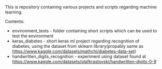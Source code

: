 This is repository containing various projects and scripts regarding machine learning.

Contents:
- environment_tests - folder containing short scripts which can be used to test the environment
- keras_diabetes - short keras ml project regarding recognition of diabetes, using the dataset from sklearn library(propably same as https://www.kaggle.com/datasets/mathchi/diabetes-data-set)
- handwritten_digits_recognition - experiment using dataset found at https://www.kaggle.com/datasets/olafkrastovski/handwritten-digits-0-9
